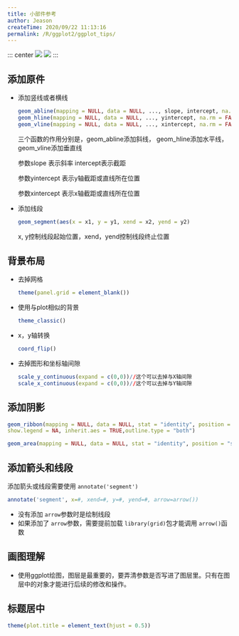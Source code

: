 ```yaml
---
title: 小部件参考
author: Jeason
createTime: 2020/09/22 11:13:16
permalink: /R/ggplot2/ggplot_tips/
---
```

::: center
![](https://cdn.jsdelivr.net/gh/Moonerss/CDN/paper/ggplottheme/20200627183728.png)
![](https://cdn.jsdelivr.net/gh/Moonerss/CDN/paper/ggplottheme/20200627183936.png)
:::

## 添加原件

+ 添加竖线或者横线

  ```r
  geom_abline(mapping = NULL, data = NULL, ..., slope, intercept, na.rm = FALSE, show.legend = NA)
  geom_hline(mapping = NULL, data = NULL, ..., yintercept, na.rm = FALSE, show.legend = NA)
  geom_vline(mapping = NULL, data = NULL, ..., xintercept, na.rm = FALSE, show.legend = NA)
  ```

  三个函数的作用分别是，geom_abline添加斜线， geom_hline添加水平线，geom_vline添加垂直线

  参数slope 表示斜率  intercept表示截距

  参数yintercept  表示y轴截距或直线所在位置

  参数xintercept  表示x轴截距或直线所在位置
+ 添加线段

  ```r
  geom_segment(aes(x = x1, y = y1, xend = x2, yend = y2)
  ```

  x, y控制线段起始位置，xend，yend控制线段终止位置

## 背景布局

+ 去掉网格

  ```r
  theme(panel.grid = element_blank())
  ```
+ 使用与plot相似的背景

  ```r
  theme_classic()
  ```
+ x，y轴转换

  ```r
  coord_flip()
  ```
+ 去掉图形和坐标轴间隙

  ```r
  scale_y_continuous(expand = c(0,0))//这个可以去掉与X轴间隙
  scale_x_continuous(expand = c(0,0))//这个可以去掉与Y轴间隙
  ```

## 添加阴影

```r
geom_ribbon(mapping = NULL, data = NULL, stat = "identity", position = "identity", ..., na.rm = FALSE, orientation = NA,
show.legend = NA, inherit.aes = TRUE,outline.type = "both")

geom_area(mapping = NULL, data = NULL, stat = "identity", position = "stack", na.rm = FALSE, orientation = NA, show.legend = NA, inherit.aes = TRUE, ..., outline.type = "upper")
```

## 添加箭头和线段

添加箭头或线段需要使用 `annotate('segment')`

```r
annotate('segment', x=#, xend=#, y=#, yend=#, arrow=arrow())
```

- 没有添加 `arrow`参数时是绘制线段
- 如果添加了 `arrow`参数，需要提前加载 `library(grid)`包才能调用 `arrow()`函数

## 画图理解

+ 使用ggplot绘图，图层是最重要的，要弄清参数是否写进了图层里。只有在图层中的对象才能进行后续的修改和操作。

## 标题居中

```r
theme(plot.title = element_text(hjust = 0.5))
```
